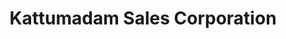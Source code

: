 ---
title: "Kattumadam Sales Corporation"
url: /peravoor/kattumadam-sales-corporation/
shop: hardware
---